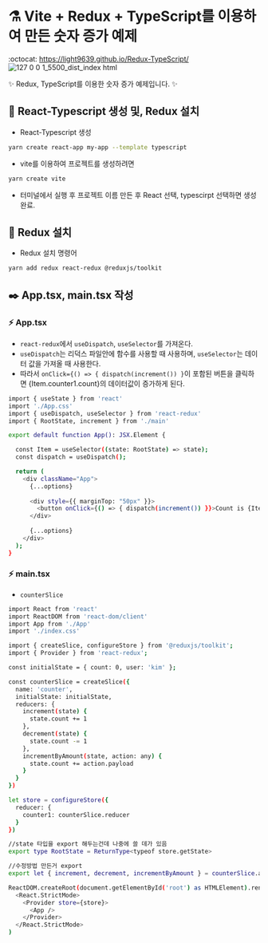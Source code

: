 # ⚗️ Vite + Redux + TypeScript를 이용하여 만든 숫자 증가 예제

:octocat: https://light9639.github.io/Redux-TypeScript/
![127 0 0 1_5500_dist_index html](https://user-images.githubusercontent.com/95972251/201822840-e37b018c-2b3b-486e-a661-d18a9789f96d.png)

:sparkles: Redux, TypeScript를 이용한 숫자 증가 예제입니다. :sparkles:

## :tada: React-Typescript 생성 및, Redux 설치
- React-Typescript 생성
```bash
yarn create react-app my-app --template typescript
```

- vite를 이용하여 프로젝트를 생성하려면

```bash
yarn create vite
```
- 터미널에서 실행 후 프로젝트 이름 만든 후 React 선택, typescirpt 선택하면 생성 완료.

## 🚝 Redux 설치
- Redux 설치 명령어
```bash
yarn add redux react-redux @reduxjs/toolkit 
```

## ✒️ App.tsx, main.tsx 작성
### :zap: App.tsx
- `react-redux`에서 `useDispatch`, `useSelector`를 가져온다.
- `useDispatch`는 리덕스 파일안에 함수를 사용할 때 사용하며, `useSelector`는 데이터 값을 가져올 때 사용한다.
- 따라서 `onClick={() => { dispatch(increment()) }`이 포함된 버튼을 클릭하면 {Item.counter1.count}의 데이터값이 증가하게 된다.
```bash
import { useState } from 'react'
import './App.css'
import { useDispatch, useSelector } from 'react-redux'
import { RootState, increment } from './main'

export default function App(): JSX.Element {

  const Item = useSelector((state: RootState) => state);
  const dispatch = useDispatch();

  return (
    <div className="App">
      {...options}
      
      <div style={{ marginTop: "50px" }}>
        <button onClick={() => { dispatch(increment()) }}>Count is {Item.counter1.count}</button>
      </div>
      
      {...options}
    </div>
  );
}
```
### :zap: main.tsx
- `counterSlice`
```bash
import React from 'react'
import ReactDOM from 'react-dom/client'
import App from './App'
import './index.css'

import { createSlice, configureStore } from '@reduxjs/toolkit';
import { Provider } from 'react-redux';

const initialState = { count: 0, user: 'kim' };

const counterSlice = createSlice({
  name: 'counter',
  initialState: initialState,
  reducers: {
    increment(state) {
      state.count += 1
    },
    decrement(state) {
      state.count -= 1
    },
    incrementByAmount(state, action: any) {
      state.count += action.payload
    }
  }
})

let store = configureStore({
  reducer: {
    counter1: counterSlice.reducer
  }
})

//state 타입을 export 해두는건데 나중에 쓸 데가 있음
export type RootState = ReturnType<typeof store.getState>

//수정방법 만든거 export
export let { increment, decrement, incrementByAmount } = counterSlice.actions

ReactDOM.createRoot(document.getElementById('root') as HTMLElement).render(
  <React.StrictMode>
    <Provider store={store}>
      <App />
    </Provider>
  </React.StrictMode>
)
```
